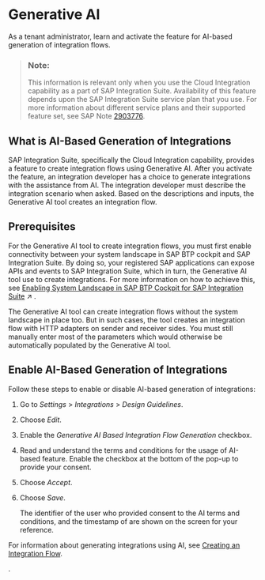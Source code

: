 <!-- loio0c93c1713188448caa536bc99d175c2f -->

# Generative AI

As a tenant administrator, learn and activate the feature for AI-based generation of integration flows.

> ### Note:  
> This information is relevant only when you use the Cloud Integration capability as a part of SAP Integration Suite. Availability of this feature depends upon the SAP Integration Suite service plan that you use. For more information about different service plans and their supported feature set, see SAP Note [2903776](https://launchpad.support.sap.com/#/notes/2903776).



<a name="loio0c93c1713188448caa536bc99d175c2f__section_wc2_q2c_wbc"/>

## What is AI-Based Generation of Integrations

SAP Integration Suite, specifically the Cloud Integration capability, provides a feature to create integration flows using Generative AI. After you activate the feature, an integration developer has a choice to generate integrations with the assistance from AI. The integration developer must describe the integration scenario when asked. Based on the descriptions and inputs, the Generative AI tool creates an integration flow.



<a name="loio0c93c1713188448caa536bc99d175c2f__section_nfp_nfc_wbc"/>

## Prerequisites

For the Generative AI tool to create integration flows, you must first enable connectivity between your system landscape in SAP BTP cockpit and SAP Integration Suite. By doing so, your registered SAP applications can expose APIs and events to SAP Integration Suite, which in turn, the Generative AI tool use to create integrations. For more information on how to achieve this, see [Enabling System Landscape in SAP BTP Cockpit for SAP Integration Suite](https://help.sap.com/viewer/54e467e3bd2148deb837d34d1ec66a78/IAT/en-US/88bac3b622854484a1d1e4353aa8ac73.html "Learn to include various SAP systems into a formation and thus combine diverse SAP solutions for extended business scenarios.") :arrow_upper_right: .

The Generative AI tool can create integration flows without the system landscape in place too. But in such cases, the tool creates an integration flow with HTTP adapters on sender and receiver sides. You must still manually enter most of the parameters which would otherwise be automatically populated by the Generative AI tool.



<a name="loio0c93c1713188448caa536bc99d175c2f__section_r13_4fc_wbc"/>

## Enable AI-Based Generation of Integrations

Follow these steps to enable or disable AI-based generation of integrations:

1.  Go to *Settings* \> *Integrations* \> *Design Guidelines*.

2.  Choose *Edit*.

3.  Enable the *Generative AI Based Integration Flow Generation* checkbox.

4.  Read and understand the terms and conditions for the usage of AI-based feature. Enable the checkbox at the bottom of the pop-up to provide your consent.

5.  Choose *Accept*.

6.  Choose *Save*.

    The identifier of the user who provided consent to the AI terms and conditions, and the timestamp of are shown on the screen for your reference.


For information about generating integrations using AI, see [Creating an Integration Flow](../creating-an-integration-flow-da53d93.md).

.

